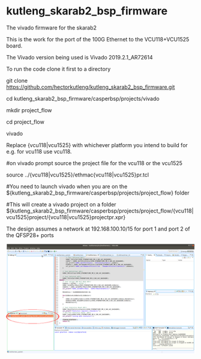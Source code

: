 # kutleng_skarab2_bsp_firmware
The vivado firmware for the skarab2

This is the work for the port of the 100G Ethernet to the VCU118+VCU1525 board.

The Vivado version being used is Vivado 2019.2.1_AR72614

To run the code clone it first to a directory

git clone https://github.com/hectorkutleng/kutleng_skarab2_bsp_firmware.git


cd kutleng_skarab2_bsp_firmware/casperbsp/projects/vivado

mkdir project_flow

cd project_flow

vivado

Replace {vcu118|vcu1525} with whichever platform you intend to build for e.g. 
for vcu118 use vcu118.


#on vivado prompt source the project file for the vcu118 or the vcu1525


source ../{vcu118|vcu1525}/ethmac{vcu118|vcu1525}pr.tcl


#You need to launch vivado when you are on the ${kutleng_skarab2_bsp_firmware/casperbsp/projects/project_flow} folder

#This will create a vivado project on a folder ${kutleng_skarab2_bsp_firmware/casperbsp/projects/project_flow/{vcu118|vcu1525}project/{vcu118|vcu1525}projectpr.xpr}


The design assumes a network at 192.168.100.10/15 for port 1 and port 2 of the QFSP28+ ports

![alt text](./images/vitiscreate0.png)




